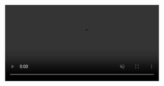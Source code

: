 <video autoplay loop muted playsinline width="100%">
  <source src="https://yukiga.github.io/yukiga/yo.mp4" type="video/mp4">
</video>

